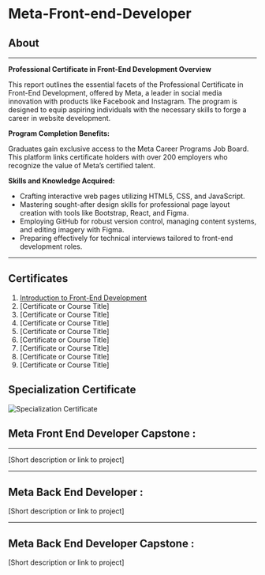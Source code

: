 # Meta-Front-end-Developer

## About

---

**Professional Certificate in Front-End Development Overview**

This report outlines the essential facets of the Professional Certificate in Front-End Development, offered by Meta, a leader in social media innovation with products like Facebook and Instagram. The program is designed to equip aspiring individuals with the necessary skills to forge a career in website development.

**Program Completion Benefits:**

Graduates gain exclusive access to the Meta Career Programs Job Board. This platform links certificate holders with over 200 employers who recognize the value of Meta’s certified talent.

**Skills and Knowledge Acquired:**

- Crafting interactive web pages utilizing HTML5, CSS, and JavaScript.
- Mastering sought-after design skills for professional page layout creation with tools like Bootstrap, React, and Figma.
- Employing GitHub for robust version control, managing content systems, and editing imagery with Figma.
- Preparing effectively for technical interviews tailored to front-end development roles.

---

## Certificates

1. [Introduction to Front-End Development](https://coursera.org/share/b79ba831134bbef23c36768ca071b9d4)
2. [Certificate or Course Title]
3. [Certificate or Course Title]
4. [Certificate or Course Title]
5. [Certificate or Course Title]
6. [Certificate or Course Title]
7. [Certificate or Course Title]
8. [Certificate or Course Title]
9. [Certificate or Course Title]

## Specialization Certificate

![Specialization Certificate](link-to-certificate-image)

## Meta Front End Developer Capstone :

---

[Short description or link to project]

---
## Meta Back End Developer :

[Short description or link to project]

---
## Meta Back End Developer Capstone :

[Short description or link to project]
